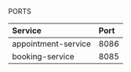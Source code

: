 PORTS

| Service             | Port   |
|:--------------------|:-------|
| appointment-service | 8086   |
| booking-service     | 8085   |


